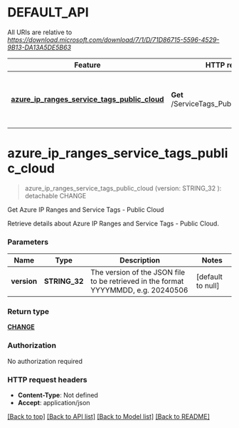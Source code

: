 # DEFAULT_API

All URIs are relative to *https://download.microsoft.com/download/7/1/D/71D86715-5596-4529-9B13-DA13A5DE5B63*

Feature | HTTP request | Description
------------- | ------------- | -------------
[**azure_ip_ranges_service_tags_public_cloud**](DEFAULT_API.md#azure_ip_ranges_service_tags_public_cloud) | **Get** /ServiceTags_Public_{version}.json | Get Azure IP Ranges and Service Tags - Public Cloud


# **azure_ip_ranges_service_tags_public_cloud**
> azure_ip_ranges_service_tags_public_cloud (version: STRING_32 ): detachable CHANGE


Get Azure IP Ranges and Service Tags - Public Cloud

Retrieve details about Azure IP Ranges and Service Tags - Public Cloud.


### Parameters

Name | Type | Description  | Notes
------------- | ------------- | ------------- | -------------
 **version** | **STRING_32**| The version of the JSON file to be retrieved in the format YYYYMMDD, e.g. 20240506 | [default to null]

### Return type

[**CHANGE**](Change.md)

### Authorization

No authorization required

### HTTP request headers

 - **Content-Type**: Not defined
 - **Accept**: application/json

[[Back to top]](#) [[Back to API list]](../README.md#documentation-for-api-endpoints) [[Back to Model list]](../README.md#documentation-for-models) [[Back to README]](../README.md)

